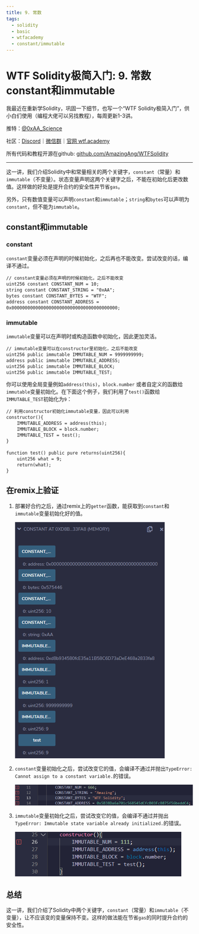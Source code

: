 ```yaml
---
title: 9. 常数
tags:
  - solidity
  - basic
  - wtfacademy
  - constant/immutable
---
```


# WTF Solidity极简入门: 9. 常数 constant和immutable

我最近在重新学Solidity，巩固一下细节，也写一个“WTF Solidity极简入门”，供小白们使用（编程大佬可以另找教程），每周更新1-3讲。

推特：[@0xAA_Science](https://twitter.com/0xAA_Science)

社区：[Discord](https://discord.gg/5akcruXrsk)｜[微信群](https://docs.google.com/forms/d/e/1FAIpQLSe4KGT8Sh6sJ7hedQRuIYirOoZK_85miz3dw7vA1-YjodgJ-A/viewform?usp=sf_link)｜[官网 wtf.academy](https://wtf.academy)

所有代码和教程开源在github: [github.com/AmazingAng/WTFSolidity](https://github.com/AmazingAng/WTFSolidity)

-----
这一讲，我们介绍Solidity中和常量相关的两个关键字，`constant`（常量）和`immutable`（不变量）。状态变量声明这两个关键字之后，不能在初始化后更改数值。这样做的好处是提升合约的安全性并节省`gas`。

另外，只有数值变量可以声明`constant`和`immutable`；`string`和`bytes`可以声明为`constant`，但不能为`immutable`。

## constant和immutable

### constant

`constant`变量必须在声明的时候初始化，之后再也不能改变。尝试改变的话，编译不通过。

``` solidity
// constant变量必须在声明的时候初始化，之后不能改变
uint256 constant CONSTANT_NUM = 10;
string constant CONSTANT_STRING = "0xAA";
bytes constant CONSTANT_BYTES = "WTF";
address constant CONSTANT_ADDRESS = 0x0000000000000000000000000000000000000000;
```

### immutable

`immutable`变量可以在声明时或构造函数中初始化，因此更加灵活。

``` solidity
// immutable变量可以在constructor里初始化，之后不能改变
uint256 public immutable IMMUTABLE_NUM = 9999999999;
address public immutable IMMUTABLE_ADDRESS;
uint256 public immutable IMMUTABLE_BLOCK;
uint256 public immutable IMMUTABLE_TEST;
```

你可以使用全局变量例如`address(this)`，`block.number` 或者自定义的函数给`immutable`变量初始化。在下面这个例子，我们利用了`test()`函数给`IMMUTABLE_TEST`初始化为`9`：

``` solidity
// 利用constructor初始化immutable变量，因此可以利用
constructor(){
    IMMUTABLE_ADDRESS = address(this);
    IMMUTABLE_BLOCK = block.number;
    IMMUTABLE_TEST = test();
}

function test() public pure returns(uint256){
    uint256 what = 9;
    return(what);
}
```

## 在remix上验证

1. 部署好合约之后，通过remix上的`getter`函数，能获取到`constant`和`immutable`变量初始化好的值。

   ![9-1.png](./img/9-1.png)

2. `constant`变量初始化之后，尝试改变它的值，会编译不通过并抛出`TypeError: Cannot assign to a constant variable.`的错误。

   ![9-2.png](./img/9-2.png)

3. `immutable`变量初始化之后，尝试改变它的值，会编译不通过并抛出`TypeError: Immutable state variable already initialized.`的错误。

   ![9-3.png](./img/9-3.png)

## 总结

这一讲，我们介绍了Solidity中两个关键字，`constant`（常量）和`immutable`（不变量），让不应该变的变量保持不变。这样的做法能在节省`gas`的同时提升合约的安全性。
